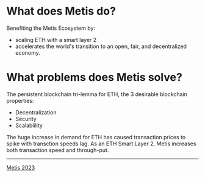 # What does Metis do?
Benefiting the Metis Ecosystem by:
* scaling ETH with a smart layer 2
* accelerates the world's transition to an open, fair, and decentralized economy. 

# What problems does Metis solve? 
The persistent blockchain tri-lemma for ETH, the 3 desirable blockchain properties:
* Decentralization 
* Security
* Scalablility

The huge increase in demand for ETH has caused transaction prices to spike with transction speeds lag. As an ETH Smart Layer 2, Metis increases both transaction speed and through-put. 

---

[Metis 2023](https://metis.io/)